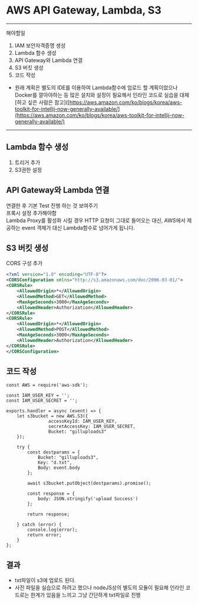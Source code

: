 # AWS API Gateway, Lambda, S3

***
해야할일

1.  IAM 보안자격증명 생성
2. Lambda 함수 생성
3. API Gateway와 Lambda 연결
4. S3 버킷 생성
5. 코드 작성

- 원래 계획은 별도의 IDE를 이용하여 Lambda함수에 업로드 할 계획이었으나 Docker를 깔아야하는 등 많은 설치와 설정이 필요해서 인라인 코드로 실습을 대체
[하고 싶은 사람은 참고]([https://aws.amazon.com/ko/blogs/korea/aws-toolkit-for-intellij-now-generally-available/](https://aws.amazon.com/ko/blogs/korea/aws-toolkit-for-intellij-now-generally-available/)
***

## Lambda 함수 생성
1. 트리거 추가
2. S3권한 설정

## API Gateway와 Lambda 연결
연결한 후 기본 Test 진행 하는 것 보여주기</br>
프록시 설정 추가해야함</br>
Lambda Proxy를 활성화 시킬 경우 HTTP 요청이 그대로 들어오는 대신, AWS에서 제공하는 event 객체가 대신 Lambda함수로 넘어가게 됩니다. 

## S3 버킷 생성
CORS 구성 추가

``` xml
<?xml version="1.0" encoding="UTF-8"?>
<CORSConfiguration xmlns="http://s3.amazonaws.com/doc/2006-03-01/">
<CORSRule>
    <AllowedOrigin>*</AllowedOrigin>
    <AllowedMethod>GET</AllowedMethod>
    <MaxAgeSeconds>3000</MaxAgeSeconds>
    <AllowedHeader>Authorization</AllowedHeader>
</CORSRule>
<CORSRule>
    <AllowedOrigin>*</AllowedOrigin>
    <AllowedMethod>POST</AllowedMethod>
    <MaxAgeSeconds>3000</MaxAgeSeconds>
    <AllowedHeader>Authorization</AllowedHeader>
</CORSRule>
</CORSConfiguration>
```

## 코드 작성


``` nodejs
const AWS = require('aws-sdk');

const IAM_USER_KEY = '';
const IAM_USER_SECRET = '';

exports.handler = async (event) => {
	let s3bucket = new AWS.S3({
				accessKeyId: IAM_USER_KEY,
				secretAccessKey: IAM_USER_SECRET,
				Bucket: "gilluploads3"
	});
	
	try {
        const destparams = {
            Bucket: "gilluploads3",
			Key: "d.txt",
			Body: event.body
        };

        await s3bucket.putObject(destparams).promise();
        
        const response = {
        	body: JSON.stringify('upload Success')
    	};
    	
		return response;
    	
    } catch (error) {
        console.log(error);
        return error;
    }
};
```

## 결과
- txt파일이 s3에 업로드 된다.
- 사진 파일을 실습으로 하려고 했으나 nodeJS상의 별도의 모듈이 필요해 인라인 코드로는 한계가 있음을 느끼고 그냥 간단하게 txt파일로 진행

